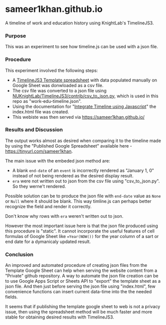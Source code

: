 # sameer1khan.github.io
A timeline of work and education history using KnightLab's TimelineJS3. 

### Purpose
This was an experiment to see how timeline.js can be used with a json file.

### Procedure
This experiment involved the following steps: 
  - A [TimelineJS3 Template spreadsheet](https://docs.google.com/spreadsheets/d/1pHBvXN7nmGkiG8uQSUB82eNlnL8xHu6kydzH_-eguHQ/template/preview) with data populated manually on Google Sheet was donwloaded as a csv file. 
  - The csv file was converted to a json file using [NUKnightLab/TimelineJS3/contrib/csv_to_json.py](https://github.com/NUKnightLab/TimelineJS3/blob/master/contrib/csv_to_json.py), which is used in this repo as "work-edu-timeline.json".
  - Using the documentation for "[Integrate Timeline using Javascript](https://timeline.knightlab.com/docs/instantiate-a-timeline.html)" the index.html file was created.
  - This webiste was then served via https://sameer1khan.github.io/

### Results and Discussion
The output works almost as desired when comparing it to the timeline made by using the "Published Google Spreadsheet" available here - https://tinyurl.com/sameer1khan.

The main issue with the embeded json method are:
  - A blank `end-date` of an `event` is incorrectly rendered as "January 1, 0" instead of not being rendered as the desired display result. 
  - `era` were not written out to json from the csv file using "csv_to_json.py". So they werne't rendered. 

Possible solution can be to produce the json file with `end-date` value as `None` or `Null` where it should be blank. This way timline.js can perhaps better recognize the field and render it correctly. 

Don't know why rows with `era` weren't written out to json. 

However the most important issue here is that the json file produced using this procedure is "static". It cannot incorporate the useful features of cell formulas of Google Sheet like `=Year(NOW())` for the year column of a sart or end date for a dymanicaly updated result.

### Conclusion
An improved and automated procedure of creating json files from the Template Google Sheet can help when serving the website content from a "Private" github repository. A way to automate the json file creation can be to use Google Apps Script or Sheets API to "export" the template sheet as a json file. And then just before serving the json file using "index.html", few convenience functions can insert current data-time into the the needed fields. 

It seems that if publishing the template google sheet to web is not a privacy issue, then using the spreadsheet method will be much faster and more stable for obtaining desired results with TimelineJS3.
